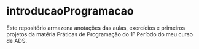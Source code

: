 # introducaoProgramacao
Este repositório armazena anotações das aulas, exercícios e primeiros projetos da matéria Práticas de Programação do 1º Período do meu curso de ADS.
